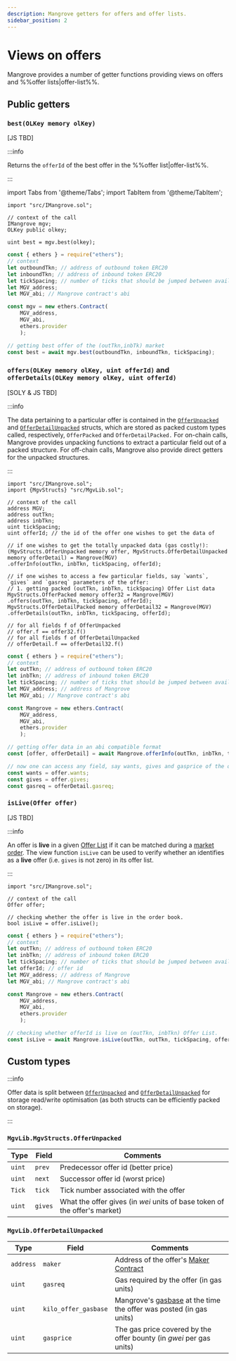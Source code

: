 ```yaml
---
description: Mangrove getters for offers and offer lists.
sidebar_position: 2
---
```


# Views on offers

Mangrove provides a number of getter functions providing views on offers and %%offer lists|offer-list%%.

## Public getters

### `best(OLKey memory olKey)`

[JS TBD]

:::info

Returns the `offerId` of the best offer in the %%offer list|offer-list%%.

:::

import Tabs from '@theme/Tabs';
import TabItem from '@theme/TabItem';

<Tabs>
<TabItem value="solidity" label="Solidity" default>

```solidity
import "src/IMangrove.sol";

// context of the call
IMangrove mgv;
OLKey public olkey;

uint best = mgv.best(olkey);
```

</TabItem>
<TabItem value="ethersjs" label="ethers.js">

```javascript
const { ethers } = require("ethers");
// context
let outboundTkn; // address of outbound token ERC20
let inboundTkn; // address of inbound token ERC20
let tickSpacing; // number of ticks that should be jumped between available price points
let MGV_address;
let MGV_abi; // Mangrove contract's abi

const mgv = new ethers.Contract(
    MGV_address, 
    MGV_abi, 
    ethers.provider
    );

// getting best offer of the (outTkn,inbTk) market
const best = await mgv.best(outboundTkn, inboundTkn, tickSpacing); 
```

</TabItem>
</Tabs>

### `offers(OLKey memory olKey, uint offerId)` and `offerDetails(OLKey memory olKey, uint offerId)`

[SOLY & JS TBD]

:::info

The data pertaining to a particular offer is contained in the [`OfferUnpacked`](#mgvlibmgvstructsofferunpacked) and [`OfferDetailUnpacked`](#mgvlibofferdetailunpacked) structs, which are stored as packed custom types called, respectively, `OfferPacked` and `OfferDetailPacked.` For on-chain calls, Mangrove provides unpacking functions to extract a particular field out of a packed structure. For off-chain calls, Mangrove also provide direct getters for the unpacked structures.&#x20;

:::

<Tabs>
<TabItem value="solidity" label="Solidity">

```solidity
import "src/IMangrove.sol";
import {MgvStructs} "src/MgvLib.sol";

// context of the call
address MGV;
address outTkn; 
address inbTkn;
uint tickSpacing;
uint offerId; // the id of the offer one wishes to get the data of

// if one wishes to get the totally unpacked data (gas costly!):
(MgvStructs.OfferUnpacked memory offer, MgvStructs.OfferDetailUnpacked memory offerDetail) = Mangrove(MGV)
.offerInfo(outTkn, inbTkn, tickSpacing, offerId);

// if one wishes to access a few particular fields, say `wants`, `gives` and `gasreq` parameters of the offer: 
// 1. getting packed (outTkn, inbTkn, tickSpacing) Offer List data
MgvStructs.OfferPacked memory offer32 = Mangrove(MGV)
.offers(outTkn, inbTkn, tickSpacing, offerId);
MgvStructs.OfferDetailPacked memory offerDetail32 = Mangrove(MGV)
.offerDetails(outTkn, inbTkn, tickSpacing, offerId);

// for all fields f of OfferUnpacked
// offer.f == offer32.f()
// for all fields f of OfferDetailUnpacked
// offerDetail.f == offerDetail32.f()

```

</TabItem>
<TabItem value="ethersjs" label="ethers.js">

```javascript
const { ethers } = require("ethers");
// context
let outTkn; // address of outbound token ERC20
let inbTkn; // address of inbound token ERC20
let tickSpacing; // number of ticks that should be jumped between available price points
let MGV_address; // address of Mangrove
let MGV_abi; // Mangrove contract's abi

const Mangrove = new ethers.Contract(
    MGV_address, 
    MGV_abi, 
    ethers.provider
    );

// getting offer data in an abi compatible format
const [offer, offerDetail] = await Mangrove.offerInfo(outTkn, inbTkn, tickSpacing, offerId);

// now one can access any field, say wants, gives and gasprice of the offer:
const wants = offer.wants;
const gives = offer.gives;
const gasreq = offerDetail.gasreq;
```

</TabItem>
</Tabs>

### `isLive(Offer offer)`

[JS TBD]

:::info

An offer is **live** in a given [Offer List](offer-list.md) if it can be matched during a [market order](taker-order/). The view function `isLive` can be used to verify whether an identifies as a **live** offer (i.e. `gives` is not zero) in its offer list.

:::

<Tabs>
<TabItem value="solidity" label="Solidity">

```solidity
import "src/IMangrove.sol";

// context of the call
Offer offer;

// checking whether the offer is live in the order book.
bool isLive = offer.isLive();
```

</TabItem>

<TabItem value="ethersjs" label="ethers.js">

```javascript
const { ethers } = require("ethers");
// context
let outTkn; // address of outbound token ERC20
let inbTkn; // address of inbound token ERC20
let tickSpacing; // number of ticks that should be jumped between available price points
let offerId; // offer id
let MGV_address; // address of Mangrove
let MGV_abi; // Mangrove contract's abi

const Mangrove = new ethers.Contract(
    MGV_address, 
    MGV_abi, 
    ethers.provider
    );

// checking whether offerId is live on (outTkn, inbTkn) Offer List.
const isLive = await Mangrove.isLive(outTkn, outTkn, tickSpacing, offerId);
```

</TabItem>
</Tabs>

## Custom types

:::info 

Offer data is split between  [`OfferUnpacked`](#mgvlibmgvstructsofferunpacked) and [`OfferDetailUnpacked`](#mgvlibofferdetailunpacked) for storage read/write optimisation (as both structs can be efficiently packed on storage).

:::

### `MgvLib.MgvStructs.OfferUnpacked`

| Type     | Field   | Comments                                                                   |
| -------- | ------- | -------------------------------------------------------------------------- |
| `uint` | `prev`  | Predecessor offer id (better price)                                        |
| `uint` | `next`  | Successor offer id (worst price)                                           |
| `Tick`   | `tick` | Tick number associated with the offer  |
| `uint` | `gives` | What the offer gives (in _wei_ units of base token of the offer's market)  |

### `MgvLib.OfferDetailUnpacked`

| Type      | Field           | Comments                                                                                                                                  |
| --------- | --------------- | ----------------------------------------------------------------------------------------------------------------------------------------- |
| `address` | `maker`         | Address of the offer's [Maker Contract](reactive-offer/maker-contract.md)                                                                 |
| `uint`  | `gasreq`        | Gas required by the offer (in gas units)                                                                                                  |
| `uint`  | `kilo_offer_gasbase` | Mangrove's [gasbase](../governance-parameters/mangrove-configuration.md#local-parameters) at the time the offer was posted (in gas units) |
| `uint`  | `gasprice`      | The gas price covered by the offer bounty (in _gwei_ per gas units)                                                                       |

